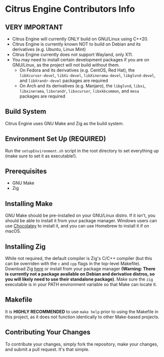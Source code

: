 # Citrus Engine Contributors Info

## VERY IMPORTANT
* Citrus Engine will currently ONLY build on GNU/Linux using C++20.
* Citrus Engine is currently known NOT to build on Debian and its derivatives (e.g. Ubuntu, Linux Mint)
* Citrus Engine currently does not support Wayland, only X11.
* You may need to install certain development packages if you are on GNU/Linux, as the project will not build without them.
    * On Fedora and its derivatives (e.g. CentOS, Red Hat), the `libXcursor-devel`, `libXi-devel`, `libXinerama-devel`, `libglvnd-devel`, and `libXrandr-devel` packages are required
    * On Arch and its derivatives (e.g. Manjaro), the `libglvnd`, `libxi`, `libxinerama`, `libxrandr`, `libxcursor`, `libxkbcommon`, and `mesa` packages are required

## Build System
Citrus Engine uses GNU Make and Zig as the build system.

## Environment Set Up (**REQUIRED**)
Run the `setupEnvironment.sh` script in the root directory to set everything up (make sure to set it as executable!).

## Prerequisites
* GNU Make
* Zig

## Installing Make
GNU Make should be pre-installed on your GNU/Linux distro. If it isn't, you should be able to install it from your package manager. Windows users can use [Chocolatey](https://chocolatey.org/) to install it, and you can use Homebrew to install it if on macOS.

## Installing Zig
While not required, the default compiler is Zig's C/C++ compiler (but this can be overriden with the `c` and `cpp` flags in the top-level Makefile). Download Zig [here](https://ziglang.org/download/) or install from your package manager **(Warning: There is currently not a package available on Debian and derivative distros, so you will likely need to use their standalone package)**. Make sure the `zig` executable is in your PATH environment variable so that Make can locate it.

## Makefile
It is **HIGHLY RECOMMENDED** to use `make help` prior to using the Makefile in this project, as it does not function identically to other Make-based projects.

## Contributing Your Changes
To contribute your changes, simply fork the repository, make your changes, and submit a pull request. It's that simple.